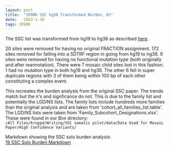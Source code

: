 ```yaml
---
layout: post
title:  "SPARK SSC hg38 Transformed Burden, 01"
date:   2022-1-18
tags: SPARK
---
```


The SSC list was transformed from hg19 to hg38 as described [here](https://arsnishida.github.io/2021/11/30/post-0066.html).

20 sites were removed for having no original FRACTION assignment. 172 sites removed for falling into a SDTRF region in going from hg19 to hg38. 9 sites were removed for having no functional mutation type (both originally and after reannotation). There were 7 mosaic child sites lost in this fashion. 1 had no mutation type in both hg19 and hg38. The other 6 fell in super duplicate regions with 3 of them being within 100 bp of each other constituting a complex event.

This recreates the burden analysis from the original SSC paper. The trends match but the n's and signficance do not. This is due to the family list and potentially the LGD/NS lists. The family lists include hundreds more families than the original analysis and are taken from 'cohort_all_families_list.table'. The LGD/NS lists were taken from 'Family_Subcohort_Designations.xlsx'. These were found in our Box directory:
<br>`/All Files/kruppd/Writing/SSC somatic pilot/data/Data Used for Mosaic Paper/High Confidence Variants/`

Markdown showing the SSC solo burden analysis:
<br>[19 SSC Solo Burden Markdown](https://www.dropbox.com/s/0pv9gk7cxk24v9j/19_burden_genesets_ssc_missense.html?dl=0)

